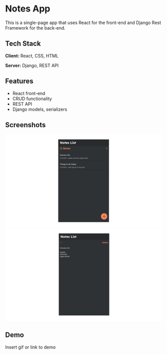 # Notes App


This is a single-page app that uses React for the front-end and Django Rest Framework for the back-end.
## Tech Stack

**Client:** React, CSS, HTML

**Server:** Django, REST API


## Features

- React front-end
- CRUD functionality
- REST API
- Django models, serializers



## Screenshots

![App Screenshot](notesapp\images\notesapp.png)
![App Screenshot](notesapp\images\notesapp-note.png)



## Demo

Insert gif or link to demo

